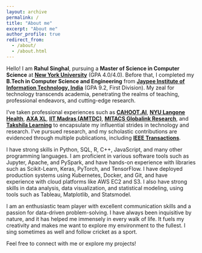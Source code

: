 ```yaml
---
layout: archive
permalink: /
title: "About me"
excerpt: "About me"
author_profile: true
redirect_from: 
  - /about/
  - /about.html
---
```

Hello! I am **Rahul Singhal**, pursuing a **Master of Science in Computer Science** at [**New York University**](https://www.nyu.edu) (GPA 4.0/4.0). Before that, I completed my **B.Tech in Computer Science and Engineering** from [**Jaypee Institute of Information Technology, India**](https://www.jiit.ac.in) (GPA 9.2, First Division). My zeal for technology transcends academia, penetrating the realms of teaching, professional endeavors, and cutting-edge research.

I’ve taken professional experiences such as [**CAHOOT.AI**](https://www.cahoot.ai), [**NYU Langone Health**](https://nyulangone.org), [**AXA XL**](https://axaxl.com), [**IIT Madras (AMTDC)**](https://www.iitm.ac.in/research/institute-research-centres/advanced-manufacturing-technology-development-centre), [**MITACS Globalink Research**](https://www.mitacs.ca/en), and [**Takshila Learning**](https://www.linkedin.com/company/takshilalearn/?originalSubdomain=in) to encapsulate my influential strides in technology and research. I’ve pursued research, and my scholastic contributions are evidenced through multiple publications, including [**IEEE Transactions**](https://ieeexplore.ieee.org/abstract/document/10115314/).

I have strong skills in Python, SQL, R, C++, JavaScript, and many other programming languages. I am proficient in various software tools such as Jupyter, Apache, and PySpark, and have hands-on experience with libraries such as Scikit-Learn, Keras, PyTorch, and TensorFlow. I have deployed production systems using Kubernetes, Docker, and Git, and have experience with cloud platforms like AWS EC2 and S3. I also have strong skills in data analysis, data visualization, and statistical modeling, using tools such as Tableau, Matplotlib, and Statsmodel.

I am an enthusiastic team player with excellent communication skills and a passion for data-driven problem-solving. I have always been inquisitive by nature, and it has helped me immensely in every walk of life. It fuels my creativity and makes me want to explore my environment to the fullest. I sing sometimes as well and follow cricket as a sport.

Feel free to connect with me or explore my projects!
